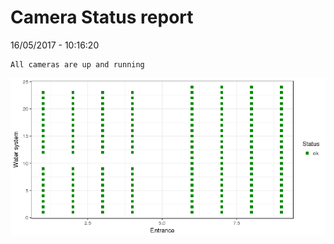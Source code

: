 Camera Status report
================
16/05/2017 - 10:16:20

    All cameras are up and running

![](camreport_files/figure-markdown_github/unnamed-chunk-2-1.png)
